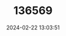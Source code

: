 ---
title: "136569"
category: "Macaca munzala"
draft: false
date: 2024-02-22 13:03:51
languages:
  English: ["Arunachal Macaque"]
---